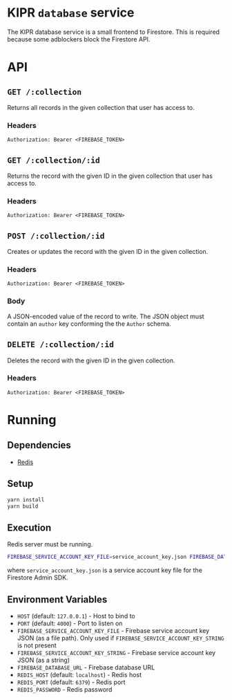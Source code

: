 # KIPR `database` service

The KIPR database service is a small frontend to Firestore. This is required because some adblockers block the Firestore API.

# API

## `GET /:collection`
Returns all records in the given collection that user has access to.

### Headers
`Authorization: Bearer <FIREBASE_TOKEN>`

## `GET /:collection/:id`
Returns the record with the given ID in the given collection that user has access to.

### Headers
`Authorization: Bearer <FIREBASE_TOKEN>`

## `POST /:collection/:id`
Creates or updates the record with the given ID in the given collection.

### Headers
`Authorization: Bearer <FIREBASE_TOKEN>`

### Body
A JSON-encoded value of the record to write. The JSON object must contain an `author` key conforming the the `Author` schema.

## `DELETE /:collection/:id`
Deletes the record with the given ID in the given collection.

### Headers
`Authorization: Bearer <FIREBASE_TOKEN>`

# Running

## Dependencies
 - [Redis](https://redis.io/)

## Setup

```sh
yarn install
yarn build
```

## Execution

Redis server must be running.

```sh
FIREBASE_SERVICE_ACCOUNT_KEY_FILE=service_account_key.json FIREBASE_DATABASE_URL=https://kipr-321905-default-rtdb.firebaseio.com yarn start
```

where `service_account_key.json` is a service account key file for the Firestore Admin SDK.

## Environment Variables
  - `HOST` (default: `127.0.0.1`) - Host to bind to
  - `PORT` (default: `4000`) - Port to listen on
  - `FIREBASE_SERVICE_ACCOUNT_KEY_FILE` - Firebase service account key JSON (as a file path). Only used if `FIREBASE_SERVICE_ACCOUNT_KEY_STRING` is not present
  - `FIREBASE_SERVICE_ACCOUNT_KEY_STRING` - Firebase service account key JSON (as a string)
  - `FIREBASE_DATABASE_URL` - Firebase database URL
  - `REDIS_HOST` (default: `localhost`) - Redis host
  - `REDIS_PORT` (default: `6379`) - Redis port
  - `REDIS_PASSWORD` - Redis password
